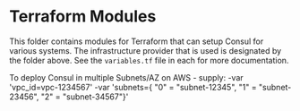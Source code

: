 # Terraform Modules

This folder contains modules for Terraform that can setup Consul for
various systems. The infrastructure provider that is used is designated
by the folder above. See the `variables.tf` file in each for more documentation. 

To deploy Consul in multiple Subnets/AZ on AWS - supply:  -var 'vpc_id=vpc-1234567' -var 'subnets={ "0" = "subnet-12345", "1" = "subnet-23456", "2" = "subnet-34567"}'
